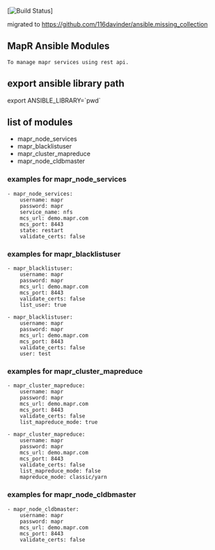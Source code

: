 [![Build Status](https://travis-ci.org/116davinder/mapr-ansible-modules.svg?branch=master)]

migrated to https://github.com/116davinder/ansible.missing_collection

## MapR Ansible Modules
```
To manage mapr services using rest api.
```
## export ansible library path
export ANSIBLE_LIBRARY=\`pwd\`

## list of modules
* mapr_node_services
* mapr_blacklistuser
* mapr_cluster_mapreduce
* mapr_node_cldbmaster

### examples for mapr_node_services
```
- mapr_node_services:
    username: mapr
    password: mapr
    service_name: nfs
    mcs_url: demo.mapr.com
    mcs_port: 8443
    state: restart
    validate_certs: false
```

### examples for mapr_blacklistuser
```
- mapr_blacklistuser:
    username: mapr
    password: mapr
    mcs_url: demo.mapr.com
    mcs_port: 8443
    validate_certs: false
    list_user: true

- mapr_blacklistuser:
    username: mapr
    password: mapr
    mcs_url: demo.mapr.com
    mcs_port: 8443
    validate_certs: false
    user: test
```

### examples for mapr_cluster_mapreduce
```
- mapr_cluster_mapreduce:
    username: mapr
    password: mapr
    mcs_url: demo.mapr.com
    mcs_port: 8443
    validate_certs: false
    list_mapreduce_mode: true

- mapr_cluster_mapreduce:
    username: mapr
    password: mapr
    mcs_url: demo.mapr.com
    mcs_port: 8443
    validate_certs: false
    list_mapreduce_mode: false
    mapreduce_mode: classic/yarn
```

### examples for mapr_node_cldbmaster
```
- mapr_node_cldbmaster:
    username: mapr
    password: mapr
    mcs_url: demo.mapr.com
    mcs_port: 8443
    validate_certs: false
```
